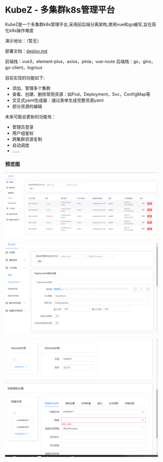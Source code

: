 # KubeZ - 多集群k8s管理平台
KubeZ是一个多集群k8s管理平台,采用前后端分离架构,使用vue和go编写,旨在简化k8s操作难度

演示地址：（暂无）

部署文档：[deploy.md](doc/deploy.md)

前端栈：vue3，element-plus，axios，pinia，vue-route
后端栈：go，gins，go-client，logrous

目前实现的功能如下:

* 添加、管理多个集群
* 查看、创建、删除常用资源：如Pod，Deployment，Svc，ConfigMap等
* 交互式yaml生成器：通过表单生成完整资源yaml
* 部分资源的编辑

未来可能会更新的功能有：

* 管理员登录
* 用户组鉴权
* 跨集群资源复制
* 自动调度
* ……

### 预览图
![alt text](doc/image.png)

![alt text](doc/image2.png)

![alt text](doc/image3.png)
